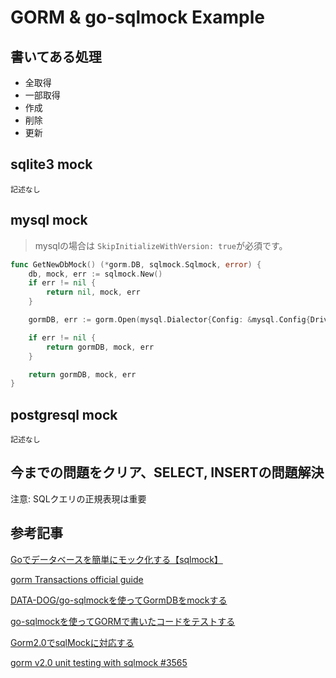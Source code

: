 # GORM & go-sqlmock Example

## 書いてある処理
- 全取得
- 一部取得
- 作成
- 削除
- 更新

## sqlite3 mock
```
記述なし
```

## mysql mock
> mysqlの場合は `SkipInitializeWithVersion: true`が必須です。

```go
func GetNewDbMock() (*gorm.DB, sqlmock.Sqlmock, error) {
	db, mock, err := sqlmock.New()
	if err != nil {
		return nil, mock, err
	}

	gormDB, err := gorm.Open(mysql.Dialector{Config: &mysql.Config{DriverName: "mysql", Conn: db, SkipInitializeWithVersion: true}}, &gorm.Config{})

	if err != nil {
		return gormDB, mock, err
	}

	return gormDB, mock, err
}
```

## postgresql mock
```
記述なし
```

## 今までの問題をクリア、SELECT, INSERTの問題解決
注意: SQLクエリの正規表現は重要


## 参考記事
[Goでデータベースを簡単にモック化する【sqlmock】](https://qiita.com/gold-kou/items/cb174690397f651e2d7f)

[gorm Transactions official guide](https://gorm.io/ja_JP/docs/transactions.html)

[DATA-DOG/go-sqlmockを使ってGormDBをmockする](https://tech.fusic.co.jp/posts/2020-12-02-mock-gormdb-using-go-sqlmock/)

[go-sqlmockを使ってGORMで書いたコードをテストする](https://qiita.com/otanu/items/761de2bfc38468e9d353)

[Gorm2.0でsqlMockに対応する](https://qiita.com/hosakak/items/a20af188846ef48f2e03)

[gorm v2.0 unit testing with sqlmock #3565](https://github.com/go-gorm/gorm/issues/3565)
